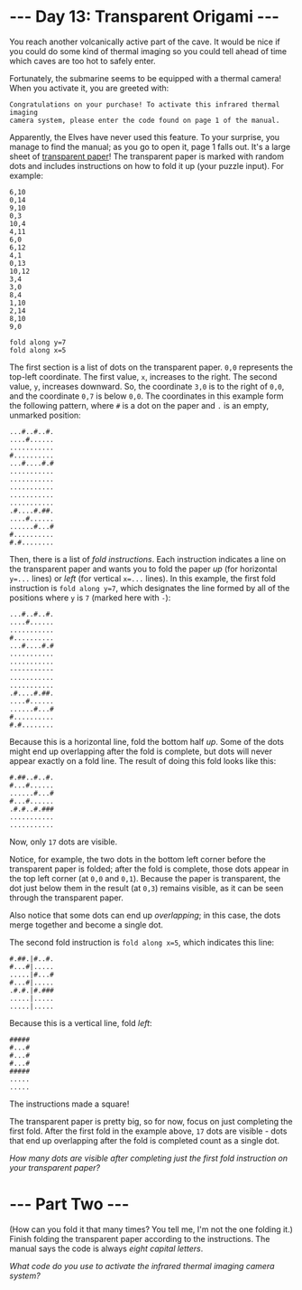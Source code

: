 ﻿# --- Day 13: Transparent Origami ---

You reach another volcanically active part of the cave. It would be nice if you could do some kind of thermal imaging so you could tell ahead of time which caves are too hot to safely enter.

Fortunately, the submarine seems to be equipped with a thermal camera! When you activate it, you are greeted with:


```
Congratulations on your purchase! To activate this infrared thermal imaging
camera system, please enter the code found on page 1 of the manual.
```


Apparently, the Elves have never used this feature. To your surprise, you manage to find the manual; as you go to open it, page 1 falls out. It's a large sheet of [transparent paper](https://en.wikipedia.org/wiki/Transparency_(projection))! The transparent paper is marked with random dots and includes instructions on how to fold it up (your puzzle input). For example:


```
6,10
0,14
9,10
0,3
10,4
4,11
6,0
6,12
4,1
0,13
10,12
3,4
3,0
8,4
1,10
2,14
8,10
9,0

fold along y=7
fold along x=5
```


The first section is a list of dots on the transparent paper. ```0,0``` represents the top-left coordinate.  The first value, ```x```, increases to the right.  The second value, ```y```, increases downward.  So, the coordinate ```3,0``` is to the right of ```0,0```, and the coordinate ```0,7``` is below ```0,0```. The coordinates in this example form the following pattern, where ```#``` is a dot on the paper and ```.``` is an empty, unmarked position:


```
...#..#..#.
....#......
...........
#..........
...#....#.#
...........
...........
...........
...........
...........
.#....#.##.
....#......
......#...#
#..........
#.#........
```


Then, there is a list of *fold instructions*. Each instruction indicates a line on the transparent paper and wants you to fold the paper *up* (for horizontal ```y=...``` lines) or *left* (for vertical ```x=...``` lines). In this example, the first fold instruction is ```fold along y=7```, which designates the line formed by all of the positions where ```y``` is ```7``` (marked here with ```-```):


```
...#..#..#.
....#......
...........
#..........
...#....#.#
...........
...........
-----------
...........
...........
.#....#.##.
....#......
......#...#
#..........
#.#........
```


Because this is a horizontal line, fold the bottom half *up*. Some of the dots might end up overlapping after the fold is complete, but dots will never appear exactly on a fold line. The result of doing this fold looks like this:


```
#.##..#..#.
#...#......
......#...#
#...#......
.#.#..#.###
...........
...........
```


Now, only ```17``` dots are visible.

Notice, for example, the two dots in the bottom left corner before the transparent paper is folded; after the fold is complete, those dots appear in the top left corner (at ```0,0``` and ```0,1```). Because the paper is transparent, the dot just below them in the result (at ```0,3```) remains visible, as it can be seen through the transparent paper.

Also notice that some dots can end up *overlapping*; in this case, the dots merge together and become a single dot.

The second fold instruction is ```fold along x=5```, which indicates this line:


```
#.##.|#..#.
#...#|.....
.....|#...#
#...#|.....
.#.#.|#.###
.....|.....
.....|.....
```


Because this is a vertical line, fold *left*:


```
#####
#...#
#...#
#...#
#####
.....
.....
```


The instructions made a square!

The transparent paper is pretty big, so for now, focus on just completing the first fold. After the first fold in the example above, ```17``` dots are visible - dots that end up overlapping after the fold is completed count as a single dot.

*How many dots are visible after completing just the first fold instruction on your transparent paper?*

# --- Part Two ---

(How can you fold it that many times? You tell me, I'm not the one folding it.) Finish folding the transparent paper according to the instructions. The manual says the code is always *eight capital letters*.

*What code do you use to activate the infrared thermal imaging camera system?*